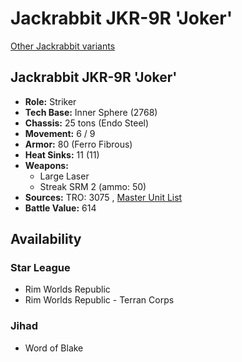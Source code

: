 # Jackrabbit JKR-9R 'Joker' 

[Other Jackrabbit variants](../jackrabbit.md) 

## Jackrabbit JKR-9R 'Joker' 

- **Role:** Striker 
- **Tech Base:** Inner Sphere (2768) 
- **Chassis:** 25 tons (Endo Steel) 
- **Movement:** 6 / 9 
- **Armor:** 80 (Ferro Fibrous) 
- **Heat Sinks:** 11 (11) 
- **Weapons:** 
  - Large Laser 
  - Streak SRM 2 (ammo: 50) 
- **Sources:** TRO: 3075 , [Master Unit List](http://masterunitlist.info/Unit/Details/1657) 
- **Battle Value:** 614 

## Availability 

### Star League 

- Rim Worlds Republic 
- Rim Worlds Republic - Terran Corps 

### Jihad 

- Word of Blake 

